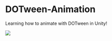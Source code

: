 # DOTween-Animation

Learning how to animate with DOTween in Unity!

[![](https://img.youtube.com/vi/nPS0jvMFvho/0.jpg)](https://youtu.be/nPS0jvMFvho)
